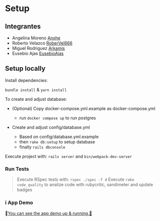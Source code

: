 # Setup

## Integrantes

- Angelina Moreno [Anxhe](https://github.com/anxhe)
- Roberto Velazco [RoberVel666](https://github.com/RoberVel666)
- Miguel Rodriguez [Arkamis](https://github.com/Arkamis)
- Eusebio Ajas [EusebioAjas](htpps://github.com/EusebioAjas)


## Setup locally


Install dependencies:

`bundle install` & `yarn install`

To create and adjust database:

- (Optional) Copy docker-compose.yml.example as docker-compose.yml
  - run `docker compose up` to run postgres

- Create and adjust config/database.yml
  - Based on config/database.yml.example
  - then `rake db:setup` to setup database
  - finally `rails dbconsole`

Execute project with: `rails server` and `bin/webpack-dev-server`

### Run Tests
>Execute  RSpec  tests with: `rspec ./spec -f d`
>Execute  `rake code_quality` to analize code with rubycritic, sandimeter and update badges


### :information_source: App Demo
:link:[You can see the app demo up & running.🚀](https://thawing-everglades-48094.herokuapp.com/)
